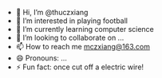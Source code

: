 - 👋 Hi, I’m @thuczxiang
- 👀 I’m interested in playing football
- 🌱 I’m currently learning computer science
- 💞️ I’m looking to collaborate on ...
- 📫 How to reach me mczxiang@163.com
- 😄 Pronouns: ...
- ⚡ Fun fact: once cut off a electric wire!

<!---
thuczxiang/thuczxiang is a ✨ special ✨ repository because its `README.md` (this file) appears on your GitHub profile.
You can click the Preview link to take a look at your changes.
--->
